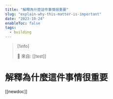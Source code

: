 ```yaml
---
title: "解釋為什麼這件事情很重要"
slug: "explain-why-this-matter-is-important"
date: "2023-10-24"
enableToc: false
tags:
  - building
---
```


> [!info]
>
> 🌱 來自: [[test]]

# 解釋為什麼這件事情很重要

[[newdoc]]
